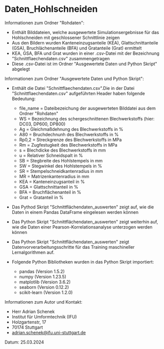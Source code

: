 # Daten_Hohlschneiden

Informationen zum Ordner "Rohdaten":
- Enthält Bilddateien, welche ausgewertete Simulationsergebnisse für das Hohlschneiden mit geschlossener Schnittlinie zeigen
- Aus den Bildern wurden Kanteneinzugsanteile (KEA), Glattschnittanteile (GSA), Bruchlächenanteile (BFA) und Gratanteile (Grat) ermittelt
- KEA, GSA, BFA und Grat wurden in einer .csv-Datei mit der Bezeichnung "Schnittflaechendaten.csv" zusammengetragen
- Diese .csv-Datei ist im Ordner "Ausgewertete Daten und Python Skript" abgelegt 


Informationen zum Ordner "Ausgewertete Daten und Python Skript":
- Enthält die Datei "Schnittflaechendaten.csv".Die in der Datei "Schnittflaechendaten.csv" aufgeführten Header haben folgende Bedeutung:
	- file_name = Dateibezeichung der ausgewerteten Bilddatei aus dem Ordner "Rohdaten"
	- WS = Bezeichnung des schergeschnittenen Blechwerkstoffs (hier: DC03, DP600, DP800) 
	- Ag = Gleichmaßdehnung des Blechwerkstoffs in %
	- A80 = Bruchdechnunh des Blechwerkstoffs in %
	- Rp0,2 = Streckgrenze des Blechwerkstoffs in MPa
	- Rm = Zugfestugkeit des Blechwerkstoffs in MPa
	- s = Blechdicke des Blechwerkstoffs in mm 
	- u = Relativer Schneidspalt in %
	- SB = Stegbreite des Hohlstempels in mm 
	- SW = Stegwinkel des Hohlstempels in %
	- SR = Stempelschneidkantenradius in mm 
	- MR = Matrizenkantenradius in mm
	- KEA = Kanteneinzugsanteil in % 
	- GSA = Glattschnittanteil in %
	- BFA = Bruchflächenanteil in %
	- Grat = Gratanteil in %

- Das Pythod Skript "Schnittflächendaten_auswerten" zeigt auf, wie die Daten in einem Pandas DataFrame eingelesen werden können 
- Das Python Skript "Schnittflächendaten_auswerten" zeigt weiterhin auf, wie die Daten einer Pearson-Korrelationsanalyse unterzogen werden können
- Das Python Skript "Schnittflächendaten_auswerten" zeigt Datenvorverarbeitungsschritte für das Training maschineller Lernalgorithmen auf. 
- Folgende Python Bibliotheken wurden in das Python Skript importiert:
	- pandas (Version 1.5.2)
	- numpy (Version 1.23.5)
	- matplotlib (Version 3.6.2)
	- seaborn (Version 0.12.2)
	- scikit-learn (Version 1.2.0)
 
Informationen zum Autor und Kontakt: 
- Herr Adrian Schenek
- Institut für Umformtechnik (IFU)
- Holzgartenstr, 17
- 70174 Stuttgart 
- adrian.schenek@ifu.uni-stuttgart.de

Datum: 25.03.2024  
